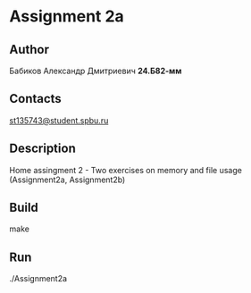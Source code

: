 # Assignment 2a
## Author
Бабиков Александр Дмитриевич <b>24.Б82-мм</b>
## Contacts
st135743@student.spbu.ru
## Description
Home assingment 2 - Two exercises on memory and file usage (Assignment2a, Assignment2b)
## Build
make
## Run
./Assignment2a




